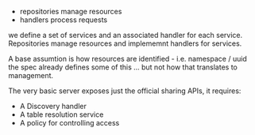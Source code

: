 -   repositories manage resources
-   handlers process requests

we define a set of services and an associated handler for each service.
Repositories manage resources and implememnt handlers for services.

A base assumtion is how resources are identified - i.e. namespace / uuid
the spec already defines some of this ... but not how that translates to management.

The very basic server exposes just the official sharing APIs, it requires:

-   A Discovery handler
-   A table resolution service
-   A policy for controlling access
